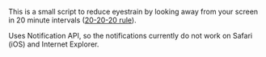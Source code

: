 This is a small script to reduce eyestrain by looking away from your screen in 20 minute intervals ([20-20-20 rule](https://wiki.endmyopia.org/wiki/20-20-20_rule)). 

Uses Notification API, so the notifications currently do not work on Safari (iOS) and Internet Explorer.
